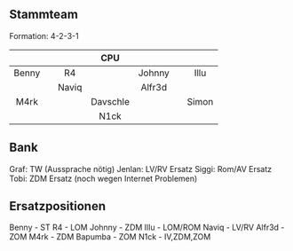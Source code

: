 Stammteam
---
Formation: 4-2-3-1


| | | | CPU | | | |
|:-:|:-:|:-:|:-:|:-:|:-:|:-:|
| Benny | | R4 | | Johnny | | Illu |
| | | Naviq | | Alfr3d | | |
| M4rk | | | Davschle | | | Simon |
| | | | N1ck | | | |



Bank
---
Graf: TW (Aussprache nötig)
Jenlan: LV/RV Ersatz
Siggi: Rom/AV Ersatz
Tobi: ZDM Ersatz (noch wegen Internet Problemen)


Ersatzpositionen
---
Benny   - ST
R4      - LOM
Johnny  - ZDM
Illu    - LOM/ROM
Naviq   - LV/RV
Alfr3d  - ZOM
M4rk    - ZDM
Bapumba - ZOM
N1ck    - IV,ZDM,ZOM
